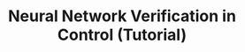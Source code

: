 ---
title: "Neural Network Verification in Control (Tutorial)"
authors: "Michael Everett"
venue: "Conference on Decision and Control (CDC)"
year: "2021"
status: "published"
arxiv: "https://arxiv.org/abs/2110.01388"
official_link: ""
doi: ""
volume: "N/A"
number: "N/A"
pages: ""
publisher: ""
month: "12"
address: "Austin, TX, USA"
type: "conference"
school: "N/A"
awards: "N/A"
notes: ""
include_on_website: true
image: "nfls.png"
links_to_code: "https://github.com/mit-acl/nn_robustness_analysis"
links_to_video: "https://youtu.be/juiyRPUwetM"
collection: publications
permalink: /publication/2021-12-Everett21_CDC.html
---